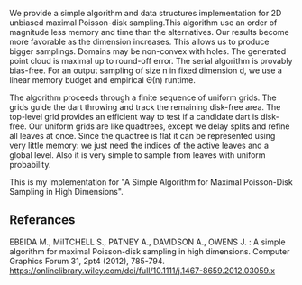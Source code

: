 We provide a simple algorithm and data structures implementation  for 2D unbiased maximal Poisson-disk sampling.This algorithm use an order of magnitude less memory and time 
than the alternatives. 
Our results become more favorable as the dimension increases. This allows us to produce bigger samplings. Domains may be non-convex with holes.
The generated point cloud is maximal up to round-off error. The serial algorithm is provably bias-free. For an output sampling of size n in fixed dimension d,
we use a linear memory budget and empirical Θ(n) runtime.


The algorithm proceeds through a finite sequence of uniform grids. The grids guide the dart throwing and track
the remaining disk-free area. The top-level grid provides an efficient way to test if a candidate dart is disk-free.
Our uniform grids are like quadtrees, except we delay splits and refine all leaves at once. Since the quadtree is
flat it can be represented using very little memory: we just need the indices of the active leaves and a global level.
Also it is very simple to sample from leaves with uniform probability.

This is my implementation for  "A Simple Algorithm for Maximal Poisson-Disk Sampling in High Dimensions".

## Referances

EBEIDA M., MiITCHELL S., PATNEY A., DAVIDSON A., OWENS J. : A simple algorithm for maximal Poisson-disk sampling in high dimensions. Computer Graphics Forum 31, 2pt4 (2012), 785-794. 
https://onlinelibrary.wiley.com/doi/full/10.1111/j.1467-8659.2012.03059.x
